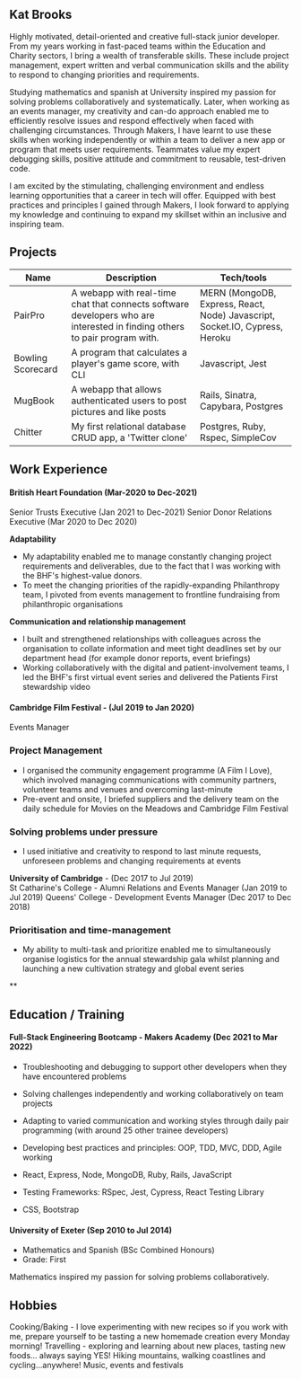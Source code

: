 ## Kat Brooks

Highly motivated, detail-oriented and creative full-stack junior developer. From my years working in fast-paced teams within the Education and Charity sectors, I bring a wealth of transferable skills. These include project management, expert written and verbal communication skills and the ability to respond to changing priorities and requirements. 

Studying mathematics and spanish at University inspired my passion for solving problems collaboratively and systematically. Later, when working as an events manager, my creativity and can-do approach enabled me to efficiently resolve issues and respond effectively when faced with challenging circumstances. Through Makers, I have learnt to use these skills when working independently or within a team to deliver a new app or program that meets user requirements. Teammates value my expert debugging skills, positive attitude and commitment to reusable, test-driven code.

I am excited by the stimulating, challenging environment and endless learning opportunities that a career in tech will offer. Equipped with best practices and principles I gained through Makers, I look forward to applying my knowledge and continuing to expand my skillset within an inclusive and inspiring team.


## Projects

| Name              | Description                           | Tech/tools        |
| ------------------| -----------------             | ----------------- |
| PairPro           | A webapp with real-time chat that connects software developers who are interested in finding others to pair program with. | MERN (MongoDB, Express, React, Node) Javascript, Socket.IO, Cypress, Heroku |
| Bowling Scorecard | A program that calculates a player's game score, with CLI | Javascript, Jest |
| MugBook | A webapp that allows authenticated users to post pictures and like posts | Rails, Sinatra, Capybara, Postgres |
| Chitter | My first relational database CRUD app, a 'Twitter clone' | Postgres, Ruby, Rspec, SimpleCov

## Work Experience 

#### British Heart Foundation (Mar-2020 to Dec-2021)  
Senior Trusts Executive (Jan 2021 to Dec-2021)
Senior Donor Relations Executive (Mar 2020 to Dec 2020)

**Adaptability**
- My adaptability enabled me to manage constantly changing project requirements and deliverables, due to the fact that I was working with the BHF's highest-value donors.
- To meet the changing priorities of the rapidly-expanding Philanthropy team, I pivoted from events management to frontline fundraising from philanthropic organisations

**Communication and relationship management**
- I built and strengthened relationships with colleagues across the organisation to collate information and meet tight deadlines set by our department head (for example donor reports, event briefings)
- Working collaboratively with the digital and patient-involvement teams, I led the BHF's first virtual event series and delivered the Patients First stewardship video

####  **Cambridge Film Festival** - (Jul 2019 to Jan 2020)  
Events Manager

### Project Management
- I organised the community engagement programme (A Film I Love), which involved managing communications with community partners, volunteer teams and venues and overcoming last-minute 
- Pre-event and onsite, I briefed suppliers and the delivery team on the daily schedule for Movies on the Meadows and Cambridge Film Festival
### Solving problems under pressure
- I used initiative and creativity to respond to last minute requests, unforeseen problems and changing requirements at events 

**University of Cambridge** - (Dec 2017 to Jul 2019)  
St Catharine's College - Alumni Relations and Events Manager (Jan 2019 to Jul 2019)
Queens' College - Development Events Manager (Dec 2017 to Dec 2018)

### Prioritisation and time-management
- My ability to multi-task and prioritize enabled me to simultaneously organise logistics for the annual stewardship gala whilst planning and launching a new cultivation strategy and global event series

**

## Education / Training

#### Full-Stack Engineering Bootcamp - Makers Academy (Dec 2021 to Mar 2022)
- Troubleshooting and debugging to support other developers when they have encountered problems
- Solving challenges independently and working collaboratively on team projects
- Adapting to varied communication and working styles through daily pair programming (with around 25 other trainee developers)

- Developing best practices and principles: OOP, TDD, MVC, DDD, Agile working
- React, Express, Node, MongoDB, Ruby, Rails, JavaScript
- Testing Frameworks: RSpec, Jest, Cypress, React Testing Library
- CSS, Bootstrap

#### University of Exeter (Sep 2010 to Jul 2014)

- Mathematics and Spanish (BSc Combined Honours)
- Grade: First

Mathematics inspired my passion for solving problems collaboratively.

## Hobbies

Cooking/Baking - I love experimenting with new recipes so if you work with me, prepare yourself to be tasting a new homemade creation every Monday morning!
Travelling - exploring and learning about new places, tasting new foods... always saying YES!
Hiking mountains, walking coastlines and cycling...anywhere! 
Music, events and festivals
